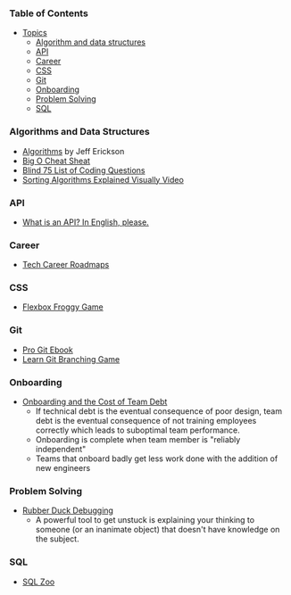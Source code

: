 ### Table of Contents

  - [Topics](#topics)
    - [Algorithm and data structures](#algorithm-and-data-structures)
    - [API](#api-design--development)
    - [Career](#Career)
    - [CSS](#CSS)
    - [Git](#Git)
    - [Onboarding](#Onboarding)
    - [Problem Solving](#Problem-Solving)
    - [SQL](#SQL)

### Algorithms and Data Structures
- [Algorithms](http://jeffe.cs.illinois.edu/teaching/algorithms/) by Jeff Erickson
- [Big O Cheat Sheat](https://www.bigocheatsheet.com)
- [Blind 75 List of Coding Questions](https://leetcode.com/discuss/general-discussion/460599/blind-75-leetcode-questions)
- [Sorting Algorithms Explained Visually Video](https://www.youtube.com/watch?v=RfXt_qHDEPw)

### API

- [What is an API? In English, please.](https://www.freecodecamp.org/news/what-is-an-api-in-english-please-b880a3214a82/)

### Career

- [Tech Career Roadmaps](https://roadmap.sh)
  
### CSS
- [Flexbox Froggy Game](https://flexboxfroggy.com/)

### Git
- [Pro Git Ebook](https://git-scm.com/book/en/v2)
- [Learn Git Branching Game](https://learngitbranching.js.org/?locale=en_US)

### Onboarding

- [Onboarding and the Cost of Team Debt](https://www.kateheddleston.com/blog/onboarding-and-the-cost-of-team-debt)
  - If technical debt is the eventual consequence of poor design, team debt is the eventual consequence of not training employees correctly which leads to suboptimal team performance.
  - Onboarding is complete when team member is "reliably independent"
  - Teams that onboard badly get less work done with the addition of new engineers

### Problem Solving

- [Rubber Duck Debugging](https://rubberduckdebugging.com/)
  - A powerful tool to get unstuck is explaining your thinking to someone (or an inanimate object) that doesn't have knowledge on the subject.

### SQL

- [SQL Zoo](https://sqlzoo.net/wiki/SQL_Tutorial)
